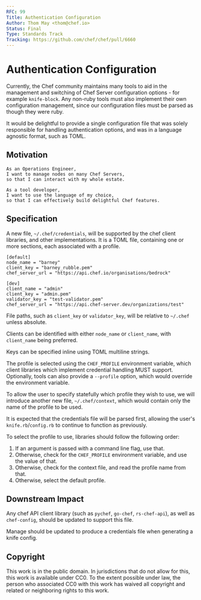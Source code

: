 ```yaml
---
RFC: 99
Title: Authentication Configuration
Author: Thom May <thom@chef.io>
Status: Final
Type: Standards Track
Tracking: https://github.com/chef/chef/pull/6660
---
```


# Authentication Configuration

Currently, the Chef community maintains many tools to aid in the
management and switching of Chef Server configuration options - for
example `knife-block`. Any non-ruby tools must also implement their own
configuration management, since our configuration files must be parsed
as though they were ruby.

It would be delightful to provide a single configuration file that was
solely responsible for handling authentication options, and was in a
language agnostic format, such as TOML.

## Motivation

    As an Operations Engineer,
    I want to manage nodes on many Chef Servers,
    so that I can interact with my whole estate.

    As a tool developer,
    I want to use the language of my choice,
    so that I can effectively build delightful Chef features.

## Specification

A new file, `~/.chef/credentials`, will be supported by the chef client
libraries, and other implementations. It is a TOML file, containing one
or more sections, each associated with a profile.

```
[default]
node_name = "barney"
client_key = "barney_rubble.pem"
chef_server_url = "https://api.chef.io/organisations/bedrock"

[dev]
client_name = "admin"
client_key = "admin.pem"
validator_key = "test-validator.pem"
chef_server_url = "https://api.chef-server.dev/organizations/test"
```

File paths, such as `client_key` or `validator_key`, will be relative to
`~/.chef` unless absolute.

Clients can be identified with either `node_name` or `client_name`, with
`client_name` being preferred.

Keys can be specified inline using TOML multiline strings.

The profile is selected using the `CHEF_PROFILE` environment variable, which
client libraries which implement credential handling MUST support.
Optionally, tools can also provide a `--profile` option, which would
override the environment variable.

To allow the user to specify statefully which profile they wish to
use, we will introduce another new file, `~/.chef/context`, which would
contain only the name of the profile to be used.

It is expected that the credentials file will be parsed first, allowing
the user's `knife.rb`/`config.rb` to continue to function as previously.

To select the profile to use, libraries should follow the following
order:

 1. If an argument is passed with a command line flag, use that.
 2. Otherwise, check for the `CHEF_PROFILE` environment variable, and
    use the value of that.
 3. Otherwise, check for the context file, and read the profile name
    from that.
 4. Otherwise, select the default profile.

## Downstream Impact

Any chef API client library (such as `pychef`, `go-chef`,
`rs-chef-api`), as well as `chef-config`, should be updated
to support this file. 

Manage should be updated to produce a credentials file when generating a
knife config.

## Copyright

This work is in the public domain. In jurisdictions that do not allow for this,
this work is available under CC0. To the extent possible under law, the person
who associated CC0 with this work has waived all copyright and related or
neighboring rights to this work.
